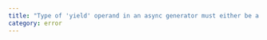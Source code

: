 ```yaml
---
title: "Type of 'yield' operand in an async generator must either be a valid promise or must not contain a callable 'then' member."
category: error
---
```

